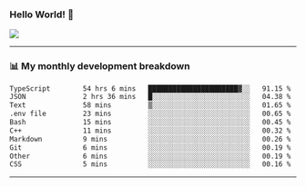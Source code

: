 ### Hello World! 👋

<a>
  <img align="center" src="https://github-readme-stats.vercel.app/api?username=megatunger&count_private=true&include_all_commits=true&bg_color=30,56CCF2,2F80ED&title_color=fff&text_color=fff" />
</a>

------
### 📊 My monthly development breakdown

<!--START_SECTION:waka-->

```txt
TypeScript        54 hrs 6 mins   ██████████████████████▓░░   91.15 %
JSON              2 hrs 36 mins   █░░░░░░░░░░░░░░░░░░░░░░░░   04.38 %
Text              58 mins         ▒░░░░░░░░░░░░░░░░░░░░░░░░   01.65 %
.env file         23 mins         ░░░░░░░░░░░░░░░░░░░░░░░░░   00.65 %
Bash              15 mins         ░░░░░░░░░░░░░░░░░░░░░░░░░   00.45 %
C++               11 mins         ░░░░░░░░░░░░░░░░░░░░░░░░░   00.32 %
Markdown          9 mins          ░░░░░░░░░░░░░░░░░░░░░░░░░   00.26 %
Git               6 mins          ░░░░░░░░░░░░░░░░░░░░░░░░░   00.19 %
Other             6 mins          ░░░░░░░░░░░░░░░░░░░░░░░░░   00.19 %
CSS               5 mins          ░░░░░░░░░░░░░░░░░░░░░░░░░   00.16 %
```

<!--END_SECTION:waka-->

------
